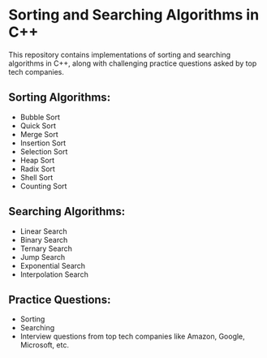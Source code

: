 # Sorting and Searching Algorithms in C++

This repository contains implementations of sorting and searching algorithms in C++, along with challenging practice questions asked by top tech companies.

## Sorting Algorithms:
- Bubble Sort
- Quick Sort
- Merge Sort
- Insertion Sort
- Selection Sort
- Heap Sort
- Radix Sort
- Shell Sort
- Counting Sort

## Searching Algorithms:
- Linear Search
- Binary Search
- Ternary Search
- Jump Search
- Exponential Search
- Interpolation Search

## Practice Questions:
- Sorting
- Searching
- Interview questions from top tech companies like Amazon, Google, Microsoft, etc.
